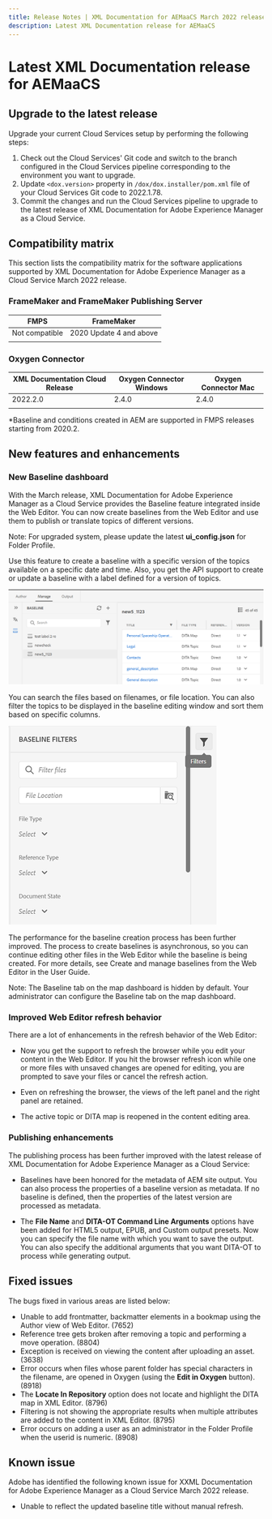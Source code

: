 ```yaml
---
title: Release Notes | XML Documentation for AEMaaCS March 2022 release
description: Latest XML Documentation release for AEMaaCS 
---
```

# Latest XML Documentation release for AEMaaCS

## Upgrade to the latest release

Upgrade your current Cloud Services setup by performing the following steps:
1. Check out the Cloud Services' Git code and switch to the branch configured in the Cloud Services pipeline corresponding to the environment you want to upgrade.
2. Update `<dox.version>` property in `/dox/dox.installer/pom.xml` file of your Cloud Services Git code to 2022.1.78.
3. Commit the changes and run the Cloud Services pipeline to upgrade to the latest release of XML Documentation for Adobe Experience Manager as a Cloud Service.

## Compatibility matrix

This section lists the compatibility matrix for the software applications supported by XML Documentation for Adobe Experience Manager as a Cloud Service March 2022 release. 

### FrameMaker and FrameMaker Publishing Server

| FMPS | FrameMaker |
| --- | --- |
| Not compatible | 2020 Update 4 and above |
| | |


### Oxygen Connector

| XML Documentation Cloud Release | Oxygen Connector Windows | Oxygen Connector Mac | 
| --- | --- | --- |
| 2022.2.0 | 2.4.0 | 2.4.0 | 
|  |  |  |  

*Baseline and conditions created in AEM are supported in FMPS releases starting from 2020.2.

## New features and enhancements

### New Baseline dashboard

With the March release, XML Documentation for Adobe Experience Manager as a Cloud Service provides the Baseline feature integrated inside the Web Editor. You can now create baselines from the Web Editor and use them to publish or translate topics of different versions.

Note: For upgraded system, please update the latest **ui_config.json** for Folder Profile.

Use this feature to create a baseline with a specific version of the topics available on a specific date and time. Also, you get the API support to create or update a baseline with a label defined for a version of topics. 

![baseline manage tab](assets/baseline-manage.png)

You can search the files based on filenames, or file location. You can also filter the topics to be displayed in the baseline editing window and sort them based on specific columns. 

![baseline manage tab](assets/baseline-filter.png)

The performance for the baseline creation process has been further improved. The process to create baselines is asynchronous, so you can continue editing other files in the Web Editor while the baseline is being created. For more details, see Create and manage baselines from the Web Editor in the User Guide. 

Note: The Baseline tab on the map dashboard is hidden by default. Your administrator can configure the Baseline tab on the map dashboard.

### Improved Web Editor refresh behavior

There are a lot of enhancements in the refresh behavior of the Web Editor:

* Now you get the support to refresh the browser while you edit your 
content in the Web Editor. If you hit the browser refresh icon while one or more files with
unsaved changes are opened for editing, you are prompted to save your files or cancel the refresh action. 

* Even on refreshing the browser, the views of the left panel and the right panel are retained.  

* The active topic or DITA map is reopened in the content editing area.

### Publishing enhancements

The publishing process has been further improved with the latest release of XML Documentation for Adobe Experience Manager as a Cloud Service:

* Baselines have been honored for the metadata of AEM site output. You can also process the properties of a baseline version as metadata. If no baseline is defined, then the properties of the latest version are processed as metadata.

* The **File Name** and **DITA-OT Command Line Arguments** options have been added for HTML5 output, EPUB, and Custom output presets. Now you can specify the file name with which you want to save the output. You can also specify the additional arguments that you want DITA-OT to process while generating output.

## Fixed issues

The bugs fixed in various areas are listed below:

* Unable to add frontmatter, backmatter elements in a bookmap using the Author view of Web Editor. (7652)
* Reference tree gets broken after removing a topic and performing a move operation. (8804) 
* Exception is received on viewing the content after uploading an asset. (3638)
* Error occurs when files whose parent folder has special characters in the filename, are opened in Oxygen (using the **Edit in Oxygen** button). (8918)
* The **Locate In Repository** option does not locate and highlight the DITA map in XML Editor. (8796)
* Filtering is not showing the appropriate results when multiple attributes are added to the content in XML Editor. (8795)
* Error occurs on adding a user as an administrator in the Folder Profile when the userid is numeric. (8908)

## Known issue

Adobe has identified the following known issue for XXML Documentation for Adobe Experience Manager as a Cloud Service March 2022 release.

* Unable to reflect the updated baseline title without manual refresh.